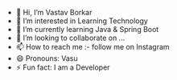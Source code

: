 - 👋 Hi, I’m Vastav Borkar
- 👀 I’m interested in Learning Technology 
- 🌱 I’m currently learning Java & Spring Boot
- 💞️ I’m looking to collaborate on ...
- 📫 How to reach me :- follow me on Instagram
- 😄 Pronouns: Vasu
- ⚡ Fun fact:  I am a Developer

<!---
vastav-borkar-avi/vastav-borkar-avi is a ✨ special ✨ repository because its `README.md` (this file) appears on your GitHub profile.
You can click the Preview link to take a look at your changes.
--->
